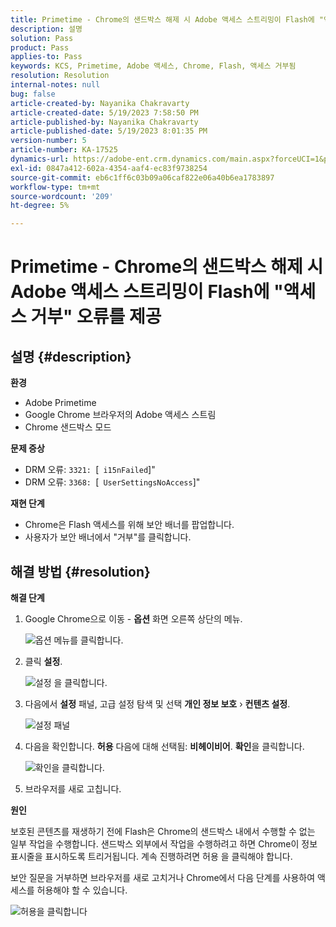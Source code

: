 ```yaml
---
title: Primetime - Chrome의 샌드박스 해제 시 Adobe 액세스 스트리밍이 Flash에 "액세스 거부" 오류를 제공
description: 설명
solution: Pass
product: Pass
applies-to: Pass
keywords: KCS, Primetime, Adobe 액세스, Chrome, Flash, 액세스 거부됨
resolution: Resolution
internal-notes: null
bug: false
article-created-by: Nayanika Chakravarty
article-created-date: 5/19/2023 7:58:50 PM
article-published-by: Nayanika Chakravarty
article-published-date: 5/19/2023 8:01:35 PM
version-number: 5
article-number: KA-17525
dynamics-url: https://adobe-ent.crm.dynamics.com/main.aspx?forceUCI=1&pagetype=entityrecord&etn=knowledgearticle&id=59412f8d-7ff6-ed11-8848-6045bd006a22
exl-id: 0847a412-602a-4354-aaf4-ec83f9738254
source-git-commit: eb6c1ff6c03b09a06caf822e06a40b6ea1783897
workflow-type: tm+mt
source-wordcount: '209'
ht-degree: 5%

---
```


# Primetime - Chrome의 샌드박스 해제 시 Adobe 액세스 스트리밍이 Flash에 &quot;액세스 거부&quot; 오류를 제공

## 설명 {#description}


<b>환경</b>

- Adobe Primetime
- Google Chrome 브라우저의 Adobe 액세스 스트림
- Chrome 샌드박스 모드


<b>문제 증상</b>

- DRM 오류: `3321: `[` i15nFailed`]&quot;
- DRM 오류: `3368: `[` UserSettingsNoAccess`]&quot;


<b>재현 단계</b>

- Chrome은 Flash 액세스를 위해 보안 배너를 팝업합니다.
- 사용자가 보안 배너에서 &quot;거부&quot;를 클릭합니다.



## 해결 방법 {#resolution}


<b>해결 단계</b>

1. Google Chrome으로 이동 - <b>옵션</b> 화면 오른쪽 상단의 메뉴.


   ![옵션 메뉴를 클릭합니다.](https://helpx.adobe.com/content/dam/help/en/adobe-access/kb/error-3321/jcr%3acontent/main-pars/procedure/proc_par/step_0/step_par/image/setting_menu.png "옵션 메뉴를 클릭합니다.")
2. 클릭 <b>설정</b>.





   ![설정 을 클릭합니다.](https://helpx.adobe.com/content/dam/help/en/adobe-access/kb/error-3321/jcr%3acontent/main-pars/procedure/proc_par/step_1/step_par/image/3.jpg "설정 을 클릭합니다.")
3. 다음에서 <b>설정</b> 패널, 고급 설정 탐색 및 선택 <b>개인 정보 보호</b> › <b>컨텐츠 설정</b>.

   ![설정 패널](https://helpx.adobe.com/content/dam/help/en/adobe-access/kb/error-3321/jcr%3acontent/main-pars/procedure/proc_par/step_2/step_par/image/5.jpg "설정 패널")
4. 다음을 확인합니다. <b>허용</b> 다음에 대해 선택됨: <b>비헤이비어</b>. <b>확인</b>을 클릭합니다.





   ![확인을 클릭합니다.](https://helpx.adobe.com/content/dam/help/en/adobe-access/kb/error-3321/jcr%3acontent/main-pars/procedure/proc_par/step_3/step_par/image/unsandbox_settings.png "확인을 클릭합니다.")
5. 브라우저를 새로 고칩니다.


<b>원인</b>

보호된 콘텐츠를 재생하기 전에 Flash은 Chrome의 샌드박스 내에서 수행할 수 없는 일부 작업을 수행합니다. 샌드박스 외부에서 작업을 수행하려고 하면 Chrome이 정보 표시줄을 표시하도록 트리거됩니다. 계속 진행하려면 허용 을 클릭해야 합니다.

보안 질문을 거부하면 브라우저를 새로 고치거나 Chrome에서 다음 단계를 사용하여 액세스를 허용해야 할 수 있습니다.

![허용을 클릭합니다](https://helpx.adobe.com/content/dam/help/en/adobe-access/kb/error-3321/jcr%3acontent/main-pars/image/chrome_infobar.png "허용을 클릭합니다")

